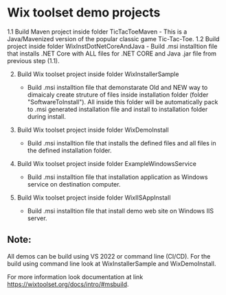 # Wix toolset demo projects

1.1 Build Maven project inside folder TicTacToeMaven
    - This is a Java/Mavenized version of the popular classic game Tic-Tac-Toe.
1.2 Build project inside folder WixInstDotNetCoreAndJava 
    - Build .msi installtion file that installs .NET Core with ALL files for .NET CORE and Java .jar file from previous step (1.1).

2. Build Wix toolset project inside folder WixInstallerSample
   - Build .msi installtion file that demonstarate Old and NEW way to dimaicaly create struture of files inside installation folder (folder "SoftwareToInstall"). All inside this folder will be automatically pack to .msi generated installation file and install to installation folder during install.

3. Build Wix toolset project inside folder WixDemoInstall
   - Build .msi installtion file that installs the defined files and all files in the defined installation folder.

4. Build Wix toolset project inside folder ExampleWindowsService
   - Build .msi installtion file that installation application as Windows service on destination computer.

5. Build Wix toolset project inside folder WixIISAppInstall
   - Build .msi installtion file that install demo web site on Windows IIS server.

## Note:
All demos can be build using VS 2022 or command line (CI/CD).
For the build using command line look at WixInstallerSample and WixDemoInstall.

For more information look documentation at link https://wixtoolset.org/docs/intro/#msbuild.